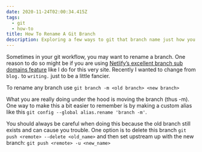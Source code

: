 ```yaml
---
date: 2020-11-24T02:00:34.415Z
tags:
  - git
  - how-to
title: How To Rename A Git Branch
description: Exploring a few ways to git that branch name just how you like it.
---
```

Sometimes in your git workflow, you may want to rename a branch. One reason to do so might be if you are using [Netlify’s excellent branch sub domains feature](https://docs.netlify.com/domains-https/custom-domains/multiple-domains/#apex-domains-and-www-subdomains) like I do for this very site. Recently I wanted to change from `blog.` to `writing.` just to be a little fancier.

To rename any branch use `git branch -m <old branch> <new branch>`

What you are really doing under the hood is moving the branch (thus -m). One way to make this a bit easier to remember is by making a custom alias like this `git config --global alias.rename 'branch -m'`. 

You should always be careful when doing this because the old branch still exists and can cause you trouble. One option is to delete this branch `git push <remote> --delete <old_name>` and then set upstream up with the new branch: `git push <remote> -u <new_name>`
